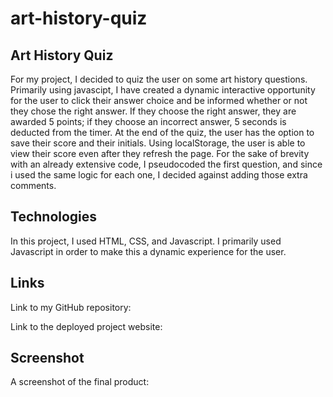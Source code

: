 # art-history-quiz

## Art History Quiz

For my project, I decided to quiz the user on some art history questions. Primarily using javascipt, I have created a dynamic interactive opportunity for the user to click their answer choice and be informed whether or not they chose the right answer. If they choose the right answer, they are awarded 5 points; if they choose an incorrect answer, 5 seconds is deducted from the timer. At the end of the quiz, the user has the option to save their score and their initials. Using localStorage, the user is able to view their score even after they refresh the page. For the sake of brevity with an already extensive code, I pseudocoded the first question, and since i used the same logic for each one, I decided against adding those extra comments. 

## Technologies

In this project, I used HTML, CSS, and Javascript. I primarily used Javascript in order to make this a dynamic experience for the user.

## Links

Link to my GitHub repository: 

Link to the deployed project website: 

## Screenshot

A screenshot of the final product: 
